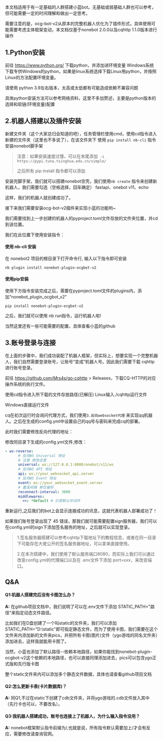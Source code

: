 本文档适用于有一定基础的人群搭建小蓝bot。无基础或弱基础人群也可以参考，但可能需要一定的时间理解和做出一定思考。

需要注意的是，ocg-bot-v2从原本的完整机器人优化为了插件形式，具体使用可能需要考虑主体框架变动，本文档仅基于nonebot 2.0.0以及cqhttp 1.1.0版本进行操作

## 1.Python安装
前往 https://www.python.org/ 下载python，并添加进环境变量 Windows系统下载专供Windows的python，如果是linux系统选择下载Linux用python，并按照Linux的方法配置环境变量。

请使用 python 3.9左右版本，太高或太低都有可能造成依赖不兼容问题 

具体python安装方法可以参考网络资料，这里不多加赘述，主要是python版本的选择和软链(环境变量)配置

## 2.机器人搭建以及插件安装
新建文件夹（这个大家总归会知道的吧），任务管理栏使用cmd，使用cd指令进入新建的文件夹（这里也不多说了），在该文件夹下 使用 ```pip install nb-cli``` 指令安装nonebot脚手架
> 注意：如果安装速度过慢，可以在末尾添加``` -i https://pypi.tuna.tsinghua.edu.cn/simple/```
> 
>之后所有 pip install 指令都可以添加
> 
安装完脚手架，我们就可以搭建nonebot空壳，我们使用```nb create``` 指令来创建新机器人，我们需要勾选（空格选择，回车确定） fastapi、onebot v11、echo

这样，我们的机器人就创建成功了。

接下来我们需要安装ocg-bot-v2插件来实现小蓝的功能哟~

我们需要找到上一步创建的机器人的pyproject.toml文件存放的文件夹位置，并cd到该位置。

我们在此位置下使用安装指令：

#### 使用 nb-cli 安装
在 nonebot2 项目的根目录下打开命令行, 输入以下指令即可安装
```shell
nb plugin install nonebot-plugin-ocgbot-v2
```

#### 使用pip安装
使用下方指令安装完成之后，需要在pyproject.toml文件的plugins内，添加"nonebot_plugin_ocgbot_v2"
```shell
pip install nonebot-plugin-ocgbot-v2
```

之后，我们就可以使用 nb run指令，运行机器人啦!

当然这里还有一些可能需要的配置，具体查看小蓝的github

## 3.账号登录与连接
在上面的步骤中，我们成功装配了机器人框架，但实际上，想要实现一个完整机器人，我们自然需要登录账号，让账号“变成”机器人号。因此我们需要下载 cqhttp进行账号登录。

前往 https://github.com/Mrs4s/go-cqhttp > Releases，下载CQ-HTTP的对应操作系统的执行文件。

使用cd指令进入所下载的文件存放路径(已解压) Linux输入./cqhttp运行文件

Windows直接运行文件

cq在初次运行时会询问代理方式，我们使用```3.反向websocket代理``` 来实现qq机器人。之后在生成的config.yml中设置自己的qq号与密码来完成cq的部署。

此时我们需要修改反向代理的地址：

修改同目录下生成的config.yml文件,修改：
```yml
- ws-reverse:
      # 反向WS Universal 地址
      # 注意 修改这里
      universal: ws://127.0.0.1:8080/onebot/v11/ws
      # 反向WS API 地址
      api: ws://your_websocket_api.server
      # 反向WS Event 地址
      event: ws://your_websocket_event.server
      # 重连间隔 单位毫秒
      reconnect-interval: 3000
      middlewares:
        <<: *default # 引用默认中间件
```
重新运行,之后我们的bot上会显示连接成功的讯息，这就代表机器人部署成功了！

如果我们账号登录出现了 45 错误，那我们就可能需要配置sign服务器，我们可以在config.yml的sign下添加签名服务的地址，之后就可以实现登录。
>1.签名服务器搭建可以参考cqhttp下载地址下的教程信息，或者在同一目录下可能存在大佬公开的签名服务器地址，可以拿来直接使用。
>
>2.在本次搭建中，我们使用了默认服务端口8080，而实际上我们可以通过改变config.yml的代理端口以及在 .env文件下添加 port=xxx，来改变端口。

## Q&A
#### Q1:机器人搭建完后没有卡图怎么办？

**A:** 在github项目文档中，我们说明了可以在.env文件下添加 STATIC_PATH="路径"来指定动态文件路径。

比如我们在D盘创建了一个叫static的文件夹，我们可以添加STATIC_PATH="D:\static"即可指定静态文件，而为了使用卡图，我们需要在这个文件夹内添加新的文件夹pics，并把所有卡图(图片)文件（ygo游戏的同名文件夹）添加进去，这样我就能用卡图了。

当然，小蓝也添加了默认路径--依赖本地路径，如果你能找到nonebot-plugin-ocgbot-v2这个依赖的本地路径，也可以直接同理添加进去，pics可以包含ygo正式版和先行版卡图

整个static文件夹内可以添加多个静态文件数据，具体也请查看github项目文档

 

#### Q2:怎么更新卡表(卡片数据库)？

**A:** 同Q1,不过在static下创建了cdb文件夹，并将ygo游戏的.cdb文件放入其中（先行卡也可以，不要改名）。


 
#### Q3:我机器人搭建成功，账号也连接上了机器人，为什么输入指令没用？

**A:** nonebot框架默认指令前缀为/,也就是说，所有指令默认需要加上/才会有反应，需要修改请查询官网。
 
